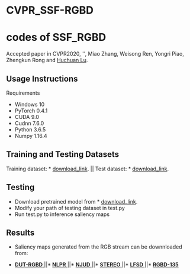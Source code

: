 # CVPR_SSF-RGBD
codes of SSF_RGBD
===
Accepted paper in CVPR2020, '', Miao Zhang, Weisong Ren, Yongri Piao, Zhengkun Rong and [Huchuan Lu](http://ice.dlut.edu.cn/lu/publications.html).

## Usage Instructions
Requirements
* Windows 10
* PyTorch 0.4.1
* CUDA 9.0
* Cudnn 7.6.0
* Python 3.6.5
* Numpy 1.16.4

## Training and Testing Datasets
Training dataset:  * [download_link]().  ||  Test dataset:  * [download_link](). 

## Testing
* Download pretrained model from * [download_link]().
* Modify your path of testing dataset in test.py
* Run test.py to inference saliency maps
## Results
* Saliency maps generated from the RGB stream can be downnloaded from:

* [  **DUT-RGBD**    ]()||* [    **NLPR**    ]()||* [    **NJUD**    ]()||* [    **STEREO**    ]()||* [    **LFSD**    ]()||* [    **RGBD-135**    ]()

